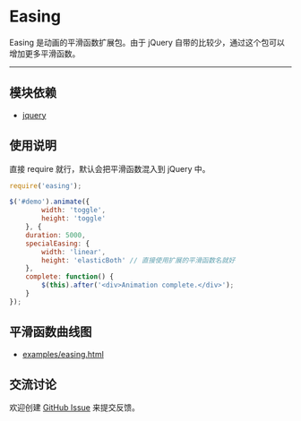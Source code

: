 
# Easing

Easing 是动画的平滑函数扩展包。由于 jQuery 自带的比较少，通过这个包可以增加更多平滑函数。

---


## 模块依赖

 - [jquery](jquery/README.md)


## 使用说明

直接 require 就行，默认会把平滑函数混入到 jQuery 中。

```js
require('easing');

$('#demo').animate({
        width: 'toggle',
        height: 'toggle'
    }, {
    duration: 5000,
    specialEasing: {
        width: 'linear',
        height: 'elasticBoth' // 直接使用扩展的平滑函数名就好
    },
    complete: function() {
        $(this).after('<div>Animation complete.</div>');
    }
});
```


## 平滑函数曲线图

 - [examples/easing.html](http://aralejs.org/lib/easing/examples/easing.html)


## 交流讨论

欢迎创建
[GitHub Issue](https://github.com/alipay/arale/issues/new)
来提交反馈。
